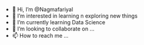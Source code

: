 - 👋 Hi, I’m @Nagmafariyal
- 👀 I’m interested in learning n exploring new things
- 🌱 I’m currently learning Data Science
- 💞️ I’m looking to collaborate on ...
- 📫 How to reach me ...

<!---
Nagmafariyal/Nagmafariyal is a ✨ special ✨ repository because its `README.md` (this file) appears on your GitHub profile.
You can click the Preview link to take a look at your changes.
--->
